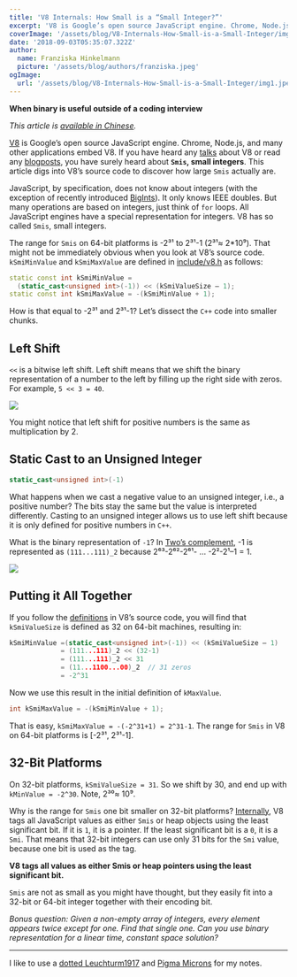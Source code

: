 ```yaml
---
title: 'V8 Internals: How Small is a “Small Integer?”'
excerpt: 'V8 is Google’s open source JavaScript engine. Chrome, Node.js, and many other applications embed V8. If you have heard any talks about V8 or read any blogposts, you have surely heard about Smis, small integers. This article digs into V8’s source code to discover how large Smis actually are.'
coverImage: '/assets/blog/V8-Internals-How-Small-is-a-Small-Integer/img1.jpeg'
date: '2018-09-03T05:35:07.322Z'
author:
  name: Franziska Hinkelmann
  picture: '/assets/blog/authors/franziska.jpeg'
ogImage:
  url: '/assets/blog/V8-Internals-How-Small-is-a-Small-Integer/img1.jpeg'
---
```

**When binary is useful outside of a coding interview**

*This article is [available in Chinese](https://medium.com/@justjavac/v8-internals-how-small-is-a-small-integer-ba5e17a3ae5f).*

[V8](https://github.com/v8/v8/wiki) is Google’s open source JavaScript engine. Chrome, Node.js, and many other applications embed V8. If you have heard any [talks](https://www.youtube.com/watch?time_continue=1616&v=PM38nnInUOI) about V8 or read any [blogposts](https://medium.com/@fhinkel/understanding-v8s-bytecode-317d46c94775), you have surely heard about **`Smis`, small integers**. This article digs into V8’s source code to discover how large `Smis` actually are.

JavaScript, by specification, does not know about integers (with the exception of recently introduced [BigInts](https://developers.google.com/web/updates/2018/05/bigint)). It only knows IEEE doubles. But many operations are based on integers, just think of `for` loops. All JavaScript engines have a special representation for integers. V8 has so called `Smis`, small integers.

The range for `Smis` on 64-bit platforms is -2³¹ to 2³¹-1 (2³¹≈ 2*10⁹). That might not be immediately obvious when you look at V8’s source code. `kSmiMinValue` and `kSmiMaxValue` are defined in [include/v8.h](https://github.com/v8/v8/blob/a9e3d9c7ec1345085c861af76e508d9591634530/include/v8.h#L253) as follows:

```cpp
static const int kSmiMinValue = 
  (static_cast<unsigned int>(-1)) << (kSmiValueSize — 1);
static const int kSmiMaxValue = -(kSmiMinValue + 1);
```

How is that equal to -2³¹ and 2³¹-1? Let’s dissect the `C++` code into smaller chunks.

## Left Shift
`<<` is a bitwise left shift. Left shift means that we shift the binary representation of a number to the left by filling up the right side with zeros. For example, `5 << 3 = 40`.

![](/assets/blog/V8-Internals-How-Small-is-a-Small-Integer/img1.jpeg)

You might notice that left shift for positive numbers is the same as multiplication by 2.

## Static Cast to an Unsigned Integer

```cpp
static_cast<unsigned int>(-1)
```

What happens when we cast a negative value to an unsigned integer, i.e., a positive number? The bits stay the same but the value is interpreted differently. Casting to an unsigned integer allows us to use left shift because it is only defined for positive numbers in `C++`.

What is the binary representation of `-1`? In [Two’s complement](https://en.wikipedia.org/wiki/Two%27s_complement), -1 is represented as `(111...111)_2` because 2⁶³-2⁶²-2⁶¹- … -2²-2¹–1 = 1.

![](/assets/blog/V8-Internals-How-Small-is-a-Small-Integer/img2.jpeg)

## Putting it All Together

If you follow the [definitions](https://github.com/v8/v8/blob/a9e3d9c7ec1345085c861af76e508d9591634530/include/v8.h#L225) in V8’s source code, you will find that `kSmiValueSize` is defined as 32 on 64-bit machines, resulting in:

```cpp
kSmiMinValue =(static_cast<unsigned int>(-1)) << (kSmiValueSize — 1)
             = (111...111)_2 << (32-1) 
             = (111...111)_2 << 31
             = (11...1100...00)_2  // 31 zeros
             = -2^31
```

Now we use this result in the initial definition of `kMaxValue`.

```cpp
int kSmiMaxValue = -(kSmiMinValue + 1);
```

That is easy, `kSmiMaxValue = -(-2^31+1) = 2^31-1`. The range for `Smis` in V8 on 64-bit platforms is [-2³¹, 2³¹-1].

## 32-Bit Platforms
On 32-bit platforms, `kSmiValueSize = 31`. So we shift by 30, and end up with `kMinValue = -2^30`. Note, 2³⁰≈ 10⁹.

Why is the range for `Smis` one bit smaller on 32-bit platforms? [Internally](https://github.com/v8/v8/blob/a9e3d9c7ec1345085c861af76e508d9591634530/include/v8.h#L177), V8 tags all JavaScript values as either `Smis` or heap objects using the least significant bit. If it is `1`, it is a pointer. If the least significant bit is a `0`, it is a `Smi`. That means that 32-bit integers can use only 31 bits for the `Smi` value, because one bit is used as the tag.

**V8 tags all values as either Smis or heap pointers using the least significant bit.**

`Smis` are not as small as you might have thought, but they easily fit into a 32-bit or 64-bit integer together with their encoding bit.

*Bonus question: Given a non-empty array of integers, every element appears twice except for one. Find that single one. Can you use binary representation for a linear time, constant space solution?*

---

I like to use a [dotted Leuchturm1917](https://amzn.to/3ChYByL) and [Pigma Microns](https://amzn.to/3QWKT8k) for my notes.
